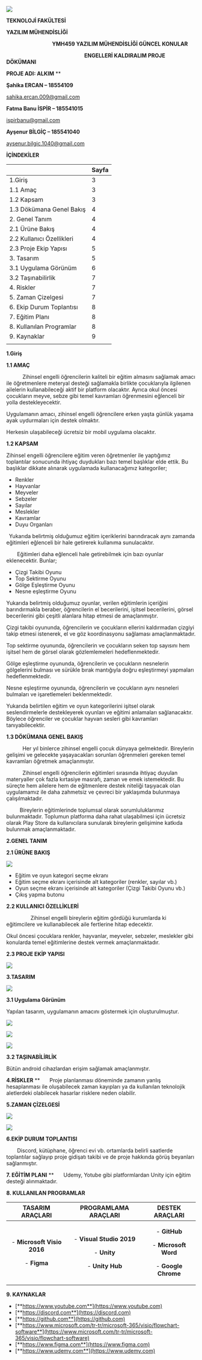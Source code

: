 ﻿![](Aspose.Words.cab618c6-1dad-4799-a707-618b92b66776.001.png)

**TEKNOLOJİ FAKÜLTESİ**

**YAZILIM MÜHENDİSLİĞİ**

`                 `**YMH459 YAZILIM MÜHENDİSLİĞİ GÜNCEL KONULAR**

`                             `**ENGELLERİ KALDIRALIM PROJE DÖKÜMANI**

**PROJE ADI: ALKIM**
**


**Şahika ERCAN – 18554109**

<sahika.ercan.009@gmail.com> 

**Fatma Banu İSPİR – 185541015**

<ispirbanu@gmail.com> 

**Ayşenur BİLGİÇ – 185541040**

<aysenur.bilgic.1040@gmail.com> 

**İÇİNDEKİLER**

||**Sayfa**|
| :- | :- |
|1.Giriş|3|
|1.1 Amaç|3|
|1.2 Kapsam|3|
|1.3 Dökümana Genel Bakış|4|
|2. Genel Tanım|4|
|2.1 Ürüne Bakış|4|
|2.2 Kullanıcı Özellikleri|4|
|2.3 Proje Ekip Yapısı|5|
|3. Tasarım|5|
|3.1 Uygulama Görünüm|6|
|3.2 Taşınabilirlik|7|
|4. Riskler|7|
|5. Zaman Çizelgesi|7|
|6. Ekip Durum Toplantısı|8|
|7. Eğitim Planı|8|
|8. Kullanılan Programlar|8|
|9. Kaynaklar|9|
|||








**1.Giriş**

**1.1 AMAÇ**

`      `Zihinsel engelli öğrencilerin kaliteli bir eğitim almasını sağlamak amacı ile öğretmenlere meteryal desteği sağlamakla birlikte çocuklarıyla ilgilenen ailelerin kullanabileceği aktif bir platform olacaktır. Ayrıca okul öncesi çocukların meyve, sebze gibi temel kavramları öğrenmesini eğlenceli bir yolla destekleyecektir.

Uygulamanın amacı, zihinsel engelli öğrencilere erken yaşta günlük yaşama ayak uydurmaları için destek olmaktır.

Herkesin ulaşabileceği ücretsiz bir mobil uygulama olacaktır.

**1.2 KAPSAM**

Zihinsel engelli öğrencilere eğitim veren öğretmenler ile yaptığımız toplantılar sonucunda ihtiyaç duydukları bazı temel başlıklar elde ettik. Bu başlıklar dikkate alınarak uygulamada kullanacağımız kategoriler; 

- Renkler
- Hayvanlar
- Meyveler 
- Sebzeler
- Sayılar
- Meslekler
- Kavramlar
- Duyu Organları

` `Yukarıda belirtmiş olduğumuz eğitim içeriklerini barındıracak aynı zamanda eğitimleri eğlenceli bir hale getirerek kullanıma sunulacaktır. 

`    `Eğitimleri daha eğlenceli hale getirebilmek için bazı oyunlar eklenecektir. Bunlar;

- Çizgi Takibi Oyunu
- Top Sektirme Oyunu
- Gölge Eşleştirme Oyunu
- Nesne eşleştirme Oyunu

Yukarıda belirtmiş olduğumuz oyunlar, verilen eğitimlerin içeriğini barındırmakla beraber, öğrencilerin el becerilerini, işitsel becerilerini, görsel becerilerini gibi çeşitli alanlara hitap etmesi de amaçlanmıştır. 

Çizgi takibi oyununda, öğrencilerin ve çocukların ellerini kaldırmadan çizgiyi takip etmesi istenerek, el ve göz koordinasyonu sağlaması amaçlanmaktadır.

Top sektirme oyununda, öğrencilerin ve çocukların seken top sayısını hem işitsel hem de görsel olarak gözlemlemeleri hedeflenmektedir.  

Gölge eşleştirme oyununda, öğrencilerin ve çocukların nesnelerin gölgelerini bulması ve sürükle bırak mantığıyla doğru eşleştirmeyi yapmaları hedeflenmektedir.

Nesne eşleştirme oyununda, öğrencilerin ve çocukların aynı nesneleri bulmaları ve işaretlemeleri beklenmektedir.

Yukarıda belirtilen eğitim ve oyun kategorilerini işitsel olarak seslendirmelerle destekleyerek oyunları ve eğitimi anlamaları sağlanacaktır. Böylece öğrenciler ve çocuklar hayvan sesleri gibi kavramları tanıyabilecektir. 

**1.3 DÖKÜMANA GENEL BAKIŞ**

`      `Her yıl binlerce zihinsel engelli çocuk dünyaya gelmektedir. Bireylerin gelişimi ve gelecekte yaşayacakları sorunları öğrenmeleri gereken temel kavramları öğretmek amaçlanmıştır.

`      `Zihinsel engelli öğrencilerin eğitimleri sırasında ihtiyaç duyulan materyaller çok fazla kırtasiye masrafı, zaman ve emek istemektedir. Bu süreçte hem ailelere hem de eğitmenlere destek niteliği taşıyacak olan uygulamamız ile daha zahmetsiz ve çevreci bir yaklaşımda bulunmaya çalışılmaktadır.

`     `Bireylerin eğitimlerinde toplumsal olarak sorumluluklarımız bulunmaktadır. Toplumun platforma daha rahat ulaşabilmesi için ücretsiz olarak Play Store da kullanıcılara sunularak bireylerin gelişimine katkıda bulunmak amaçlanmaktadır.

**2.GENEL TANIM**

**2.1 ÜRÜNE BAKIŞ**

![](Aspose.Words.cab618c6-1dad-4799-a707-618b92b66776.002.jpeg)

- Eğitim ve oyun kategori seçme ekranı
- Eğitim seçme ekranı içerisinde alt kategoriler (renkler, sayılar vb.)
- Oyun seçme ekranı içerisinde alt kategoriler (Çizgi Takibi Oyunu vb.)
- Çıkış yapma butonu

**2.2 KULLANICI ÖZELLİKLERİ**

`         `Zihinsel engelli bireylerin eğitim gördüğü kurumlarda ki eğitimcilere ve kullanabilecek aile fertlerine hitap edecektir.

Okul öncesi çocuklara renkler, hayvanlar, meyveler, sebzeler, meslekler gibi konularda temel eğitimlerine destek vermek amaçlanmaktadır.

**2.3 PROJE EKİP YAPISI**

![](Aspose.Words.cab618c6-1dad-4799-a707-618b92b66776.003.jpeg)

**3.TASARIM**

![](Aspose.Words.cab618c6-1dad-4799-a707-618b92b66776.004.jpeg)

**3.1 Uygulama Görünüm**

Yapılan tasarım, uygulamanın amacını göstermek için oluşturulmuştur.

![](Aspose.Words.cab618c6-1dad-4799-a707-618b92b66776.005.jpeg)

![](Aspose.Words.cab618c6-1dad-4799-a707-618b92b66776.006.jpeg)

![](Aspose.Words.cab618c6-1dad-4799-a707-618b92b66776.007.jpeg)



**3.2 TAŞINABİLİRLİK**

Bütün android cihazlardan erişim sağlamak amaçlanmıştır.

**4.RİSKLER**
**
`   `Proje planlanması döneminde zamanın yanlış hesaplanması ile oluşabilecek zaman kayıpları ya da kullanılan teknolojik aletlerdeki olabilecek hasarlar risklere neden olabilir.

**5.ZAMAN ÇİZELGESİ**

![](Aspose.Words.cab618c6-1dad-4799-a707-618b92b66776.008.jpeg)

![](Aspose.Words.cab618c6-1dad-4799-a707-618b92b66776.009.jpeg)

**6.EKİP DURUM TOPLANTISI**

`    `Discord, kütüphane, öğrenci evi vb. ortamlarda belirli saatlerde toplantılar sağlayıp proje gidişatı takibi ve de proje hakkında görüş beyanları sağlanmıştır.

**7. EĞİTİM PLANI**
**
`   `Udemy, Yotube gibi platformlardan Unity için eğitim desteği alınmaktadır.

**8. KULLANILAN PROGRAMLAR**

|**TASARIM ARAÇLARI**|**PROGRAMLAMA ARAÇLARI**|**DESTEK ARAÇLARI**|
| :-: | :-: | :-: |
|<p></p><p>- **Microsoft Visio 2016**</p><p>- **Figma**</p><p></p><p></p>|<p></p><p>- **Visual Studio 2019**</p><p>- **Unity**</p><p>- **Unity Hub**</p>|<p></p><p>- **GitHub**</p><p>- **Microsoft Word**</p><p>- **Google Chrome**</p>|

















**9. KAYNAKLAR**

- [**https://www.youtube.com**](https://www.youtube.com)
- [**https://discord.com**](https://discord.com)
- [**https://github.com**](https://github.com)
- [**https://www.microsoft.com/tr-tr/microsoft-365/visio/flowchart-software**](https://www.microsoft.com/tr-tr/microsoft-365/visio/flowchart-software)
- [**https://www.figma.com**](https://www.figma.com)
- [**https://www.udemy.com**](https://www.udemy.com)



















